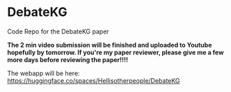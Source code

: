 # DebateKG
Code Repo for the DebateKG paper

**The 2 min video submission will be finished and uploaded to Youtube hopefully by tomorrow. If you're my paper reviewer, please give me a few more days before reviewing the paper!!!!**

The webapp will be here: https://huggingface.co/spaces/Hellisotherpeople/DebateKG

